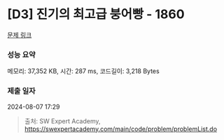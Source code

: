 # [D3] 진기의 최고급 붕어빵 - 1860 

[문제 링크](https://swexpertacademy.com/main/code/problem/problemDetail.do?contestProbId=AV5LsaaqDzYDFAXc) 

### 성능 요약

메모리: 37,352 KB, 시간: 287 ms, 코드길이: 3,218 Bytes

### 제출 일자

2024-08-07 17:29



> 출처: SW Expert Academy, https://swexpertacademy.com/main/code/problem/problemList.do